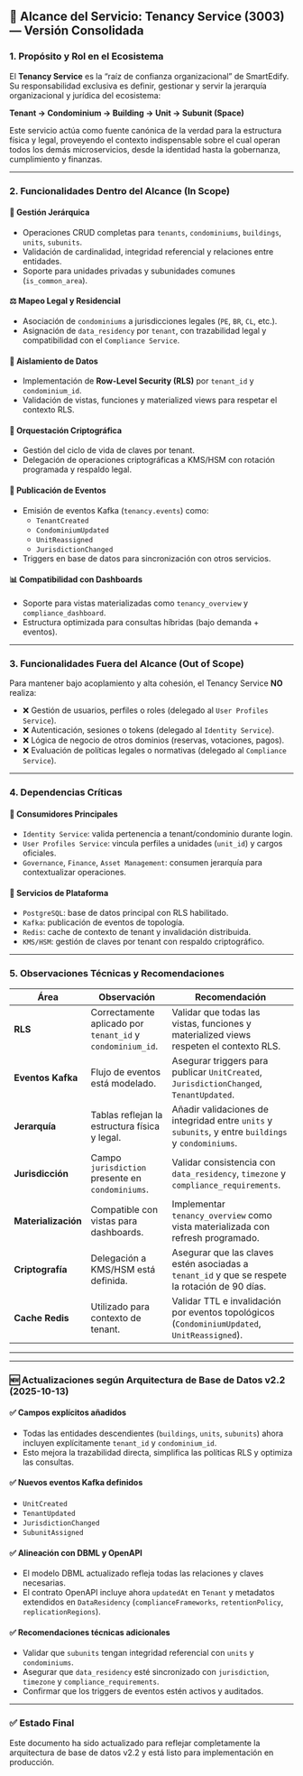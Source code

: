 ## 🎯 Alcance del Servicio: Tenancy Service (3003) — Versión Consolidada

### 1. Propósito y Rol en el Ecosistema

El **Tenancy Service** es la “raíz de confianza organizacional” de SmartEdify. Su responsabilidad exclusiva es definir, gestionar y servir la jerarquía organizacional y jurídica del ecosistema:

**Tenant → Condominium → Building → Unit → Subunit (Space)**

Este servicio actúa como fuente canónica de la verdad para la estructura física y legal, proveyendo el contexto indispensable sobre el cual operan todos los demás microservicios, desde la identidad hasta la gobernanza, cumplimiento y finanzas.

---

### 2. Funcionalidades Dentro del Alcance (In Scope)

#### 🏢 Gestión Jerárquica
- Operaciones CRUD completas para `tenants`, `condominiums`, `buildings`, `units`, `subunits`.
- Validación de cardinalidad, integridad referencial y relaciones entre entidades.
- Soporte para unidades privadas y subunidades comunes (`is_common_area`).

#### ⚖️ Mapeo Legal y Residencial
- Asociación de `condominiums` a jurisdicciones legales (`PE`, `BR`, `CL`, etc.).
- Asignación de `data_residency` por `tenant`, con trazabilidad legal y compatibilidad con el `Compliance Service`.

#### 🔐 Aislamiento de Datos
- Implementación de **Row-Level Security (RLS)** por `tenant_id` y `condominium_id`.
- Validación de vistas, funciones y materialized views para respetar el contexto RLS.

#### 🔑 Orquestación Criptográfica
- Gestión del ciclo de vida de claves por tenant.
- Delegación de operaciones criptográficas a KMS/HSM con rotación programada y respaldo legal.

#### 📣 Publicación de Eventos
- Emisión de eventos Kafka (`tenancy.events`) como:
  - `TenantCreated`
  - `CondominiumUpdated`
  - `UnitReassigned`
  - `JurisdictionChanged`
- Triggers en base de datos para sincronización con otros servicios.

#### 📊 Compatibilidad con Dashboards
- Soporte para vistas materializadas como `tenancy_overview` y `compliance_dashboard`.
- Estructura optimizada para consultas híbridas (bajo demanda + eventos).

---

### 3. Funcionalidades Fuera del Alcance (Out of Scope)

Para mantener bajo acoplamiento y alta cohesión, el Tenancy Service **NO** realiza:

- ❌ Gestión de usuarios, perfiles o roles (delegado al `User Profiles Service`).
- ❌ Autenticación, sesiones o tokens (delegado al `Identity Service`).
- ❌ Lógica de negocio de otros dominios (reservas, votaciones, pagos).
- ❌ Evaluación de políticas legales o normativas (delegado al `Compliance Service`).

---

### 4. Dependencias Críticas

#### 🔄 Consumidores Principales
- `Identity Service`: valida pertenencia a tenant/condominio durante login.
- `User Profiles Service`: vincula perfiles a unidades (`unit_id`) y cargos oficiales.
- `Governance`, `Finance`, `Asset Management`: consumen jerarquía para contextualizar operaciones.

#### 🧱 Servicios de Plataforma
- `PostgreSQL`: base de datos principal con RLS habilitado.
- `Kafka`: publicación de eventos de topología.
- `Redis`: cache de contexto de tenant y invalidación distribuida.
- `KMS/HSM`: gestión de claves por tenant con respaldo criptográfico.

---

### 5. Observaciones Técnicas y Recomendaciones

| Área | Observación | Recomendación |
|------|-------------|---------------|
| **RLS** | Correctamente aplicado por `tenant_id` y `condominium_id`. | Validar que todas las vistas, funciones y materialized views respeten el contexto RLS. |
| **Eventos Kafka** | Flujo de eventos está modelado. | Asegurar triggers para publicar `UnitCreated`, `JurisdictionChanged`, `TenantUpdated`. |
| **Jerarquía** | Tablas reflejan la estructura física y legal. | Añadir validaciones de integridad entre `units` y `subunits`, y entre `buildings` y `condominiums`. |
| **Jurisdicción** | Campo `jurisdiction` presente en `condominiums`. | Validar consistencia con `data_residency`, `timezone` y `compliance_requirements`. |
| **Materialización** | Compatible con vistas para dashboards. | Implementar `tenancy_overview` como vista materializada con refresh programado. |
| **Criptografía** | Delegación a KMS/HSM está definida. | Asegurar que las claves estén asociadas a `tenant_id` y que se respete la rotación de 90 días. |
| **Cache Redis** | Utilizado para contexto de tenant. | Validar TTL e invalidación por eventos topológicos (`CondominiumUpdated`, `UnitReassigned`). |

---



---

### 🆕 Actualizaciones según Arquitectura de Base de Datos v2.2 (2025-10-13)

#### ✅ Campos explícitos añadidos
- Todas las entidades descendientes (`buildings`, `units`, `subunits`) ahora incluyen explícitamente `tenant_id` y `condominium_id`.
- Esto mejora la trazabilidad directa, simplifica las políticas RLS y optimiza las consultas.

#### ✅ Nuevos eventos Kafka definidos
- `UnitCreated`
- `TenantUpdated`
- `JurisdictionChanged`
- `SubunitAssigned`

#### ✅ Alineación con DBML y OpenAPI
- El modelo DBML actualizado refleja todas las relaciones y claves necesarias.
- El contrato OpenAPI incluye ahora `updatedAt` en `Tenant` y metadatos extendidos en `DataResidency` (`complianceFrameworks`, `retentionPolicy`, `replicationRegions`).

#### ✅ Recomendaciones técnicas adicionales
- Validar que `subunits` tengan integridad referencial con `units` y `condominiums`.
- Asegurar que `data_residency` esté sincronizado con `jurisdiction`, `timezone` y `compliance_requirements`.
- Confirmar que los triggers de eventos estén activos y auditados.

---

### ✅ Estado Final
Este documento ha sido actualizado para reflejar completamente la arquitectura de base de datos v2.2 y está listo para implementación en producción.
